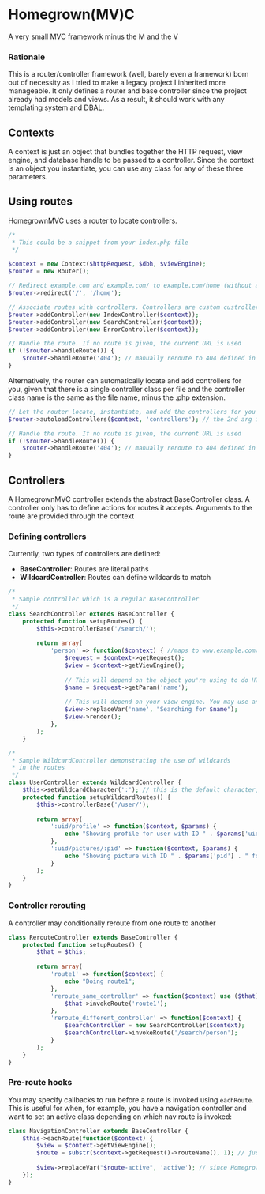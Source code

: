# Homegrown(MV)C
A very small MVC framework minus the M and the V

### Rationale
This is a router/controller framework (well, barely even a framework) born out of necessity as I tried to make a legacy project
I inherited more manageable. It only defines a router and base controller since the project already had models and views.
As a result, it should work with any templating system and DBAL.

## Contexts
A context is just an object that bundles together the HTTP request, view engine, and database handle to be passed
to a controller. Since the context is an object you instantiate, you can use any class for any of these three parameters.

## Using routes
HomegrownMVC uses a router to locate controllers.
```php
/*
 * This could be a snippet from your index.php file
 */

$context = new Context($httpRequest, $dbh, $viewEngine);
$router = new Router();

// Redirect example.com and example.com/ to example.com/home (without altering the URL)
$router->redirect('/', '/home');

// Associate routes with controllers. Controllers are custom custrollers you define which extend BaseController
$router->addController(new IndexController($context));
$router->addController(new SearchController($context));
$router->addController(new ErrorController($context));

// Handle the route. If no route is given, the current URL is used
if (!$router->handleRoute()) {
	$router->handleRoute('404'); // manually reroute to 404 defined in the error controller
}
```


Alternatively, the router can automatically locate and add controllers for you, given that
there is a single controller class per file and the controller class name is the same as
the file name, minus the .php extension.

```php
// Let the router locate, instantiate, and add the controllers for you
$router->autoloadControllers($context, 'controllers'); // the 2nd arg is the directory containing the controllers (default: 'controllers')

// Handle the route. If no route is given, the current URL is used
if (!$router->handleRoute()) {
	$router->handleRoute('404'); // manually reroute to 404 defined in the error controller
}
```

## Controllers
A HomegrownMVC controller extends the abstract BaseController class.
A controller only has to define actions for routes it accepts. Arguments
to the route are provided through the context

### Defining controllers
Currently, two types of controllers are defined:
  * **BaseController**: Routes are literal paths 
  * **WildcardController**: Routes can define wildcards to match

```php
/*
 * Sample controller which is a regular BaseController
 */
class SearchController extends BaseController {
	protected function setupRoutes() {
		$this->controllerBase('/search/');
		
		return array(
			'person' => function($context) { //maps to www.example.com/search/person
				$request = $context->getRequest();
				$view = $context->getViewEngine();
				
				// This will depend on the object you're using to do HTTP requests
				$name = $request->getParam('name');
				
				// This will depend on your view engine. You may use any, as this tiny framework doesn't provide one
				$view->replaceVar('name', "Searching for $name");
				$view->render();
			},
		);
	}
```

```php
/*
 * Sample WildcardController demonstrating the use of wildcards
 * in the routes
 */
class UserController extends WildcardController {
	$this->setWildcardCharacter(':'); // this is the default character, but you can change it to any single character
	protected function setupWildcardRoutes() {
		$this->controllerBase('/user/');
		
		return array(
			':uid/profile' => function($context, $params) {
				echo "Showing profile for user with ID " . $params['uid'];
			},
			':uid/pictures/:pid' => function($context, $params) {
				echo "Showing picture with ID " . $params['pid'] . " for user with ID " . $params['uid'];
			}
		);
	}
}
```

### Controller rerouting
A controller may conditionally reroute from one route to another
```php
class RerouteController extends BaseController {
	protected function setupRoutes() {
		$that = $this;
		
		return array(
			'route1' => function($context) {
				echo "Doing route1";
			},
			'reroute_same_controller' => function($context) use ($that) {
				$that->invokeRoute('route1');
			},
			'reroute_different_controller' => function($context) {
				$searchController = new SearchController($context);
				$searchController->invokeRoute('/search/person');
			}
		);
	}
}
```

### Pre-route hooks
You may specify callbacks to run before a route is invoked using `eachRoute`. This is useful for when, for example, you have a navigation controller
and want to set an active class depending on which nav route is invoked:
```php
class NavigationController extends BaseController {
	$this->eachRoute(function($context) {
		$view = $context->getViewEngine();
		$route = substr($context->getRequest()->routeName(), 1); // just remove the leading slash; since Homegrown(MV)C doesn't provide a Request class, your exact way of doing this will vary
		
		$view->replaceVar("$route-active", 'active'); // since Homegrown(MV)C doesn't provide a view engine, your exact way of doing this will vary
	});
}
```
